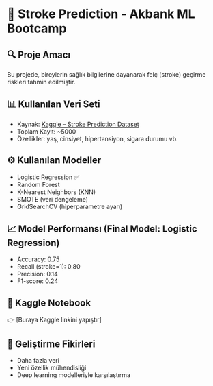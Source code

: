 # 🧠 Stroke Prediction - Akbank ML Bootcamp

## 🔍 Proje Amacı
Bu projede, bireylerin sağlık bilgilerine dayanarak felç (stroke) geçirme riskleri tahmin edilmiştir.

## 📊 Kullanılan Veri Seti
- Kaynak: [Kaggle – Stroke Prediction Dataset](https://www.kaggle.com/datasets/fedesoriano/stroke-prediction-dataset)
- Toplam Kayıt: ~5000
- Özellikler: yaş, cinsiyet, hipertansiyon, sigara durumu vb.

## ⚙️ Kullanılan Modeller
- Logistic Regression ✅
- Random Forest
- K-Nearest Neighbors (KNN)
- SMOTE (veri dengeleme)
- GridSearchCV (hiperparametre ayarı)

## 📈 Model Performansı (Final Model: Logistic Regression)
- Accuracy: 0.75
- Recall (stroke=1): 0.80
- Precision: 0.14
- F1-score: 0.24

## 🔗 Kaggle Notebook
👉 [Buraya Kaggle linkini yapıştır]

## 📌 Geliştirme Fikirleri
- Daha fazla veri
- Yeni özellik mühendisliği
- Deep learning modelleriyle karşılaştırma
